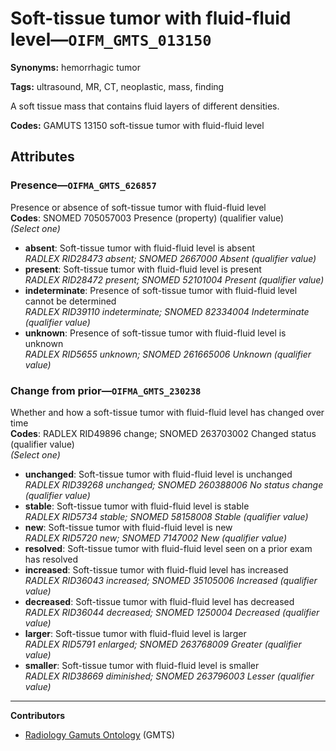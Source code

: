 # Soft-tissue tumor with fluid-fluid level—`OIFM_GMTS_013150`

**Synonyms:** hemorrhagic tumor

**Tags:** ultrasound, MR, CT, neoplastic, mass, finding

A soft tissue mass that contains fluid layers of different densities.

**Codes:** GAMUTS 13150 soft-tissue tumor with fluid-fluid level

## Attributes

### Presence—`OIFMA_GMTS_626857`

Presence or absence of soft-tissue tumor with fluid-fluid level  
**Codes**: SNOMED 705057003 Presence (property) (qualifier value)  
*(Select one)*

- **absent**: Soft-tissue tumor with fluid-fluid level is absent  
_RADLEX RID28473 absent; SNOMED 2667000 Absent (qualifier value)_
- **present**: Soft-tissue tumor with fluid-fluid level is present  
_RADLEX RID28472 present; SNOMED 52101004 Present (qualifier value)_
- **indeterminate**: Presence of soft-tissue tumor with fluid-fluid level cannot be determined  
_RADLEX RID39110 indeterminate; SNOMED 82334004 Indeterminate (qualifier value)_
- **unknown**: Presence of soft-tissue tumor with fluid-fluid level is unknown  
_RADLEX RID5655 unknown; SNOMED 261665006 Unknown (qualifier value)_

### Change from prior—`OIFMA_GMTS_230238`

Whether and how a soft-tissue tumor with fluid-fluid level has changed over time  
**Codes**: RADLEX RID49896 change; SNOMED 263703002 Changed status (qualifier value)  
*(Select one)*

- **unchanged**: Soft-tissue tumor with fluid-fluid level is unchanged  
_RADLEX RID39268 unchanged; SNOMED 260388006 No status change (qualifier value)_
- **stable**: Soft-tissue tumor with fluid-fluid level is stable  
_RADLEX RID5734 stable; SNOMED 58158008 Stable (qualifier value)_
- **new**: Soft-tissue tumor with fluid-fluid level is new  
_RADLEX RID5720 new; SNOMED 7147002 New (qualifier value)_
- **resolved**: Soft-tissue tumor with fluid-fluid level seen on a prior exam has resolved  
- **increased**: Soft-tissue tumor with fluid-fluid level has increased  
_RADLEX RID36043 increased; SNOMED 35105006 Increased (qualifier value)_
- **decreased**: Soft-tissue tumor with fluid-fluid level has decreased  
_RADLEX RID36044 decreased; SNOMED 1250004 Decreased (qualifier value)_
- **larger**: Soft-tissue tumor with fluid-fluid level is larger  
_RADLEX RID5791 enlarged; SNOMED 263768009 Greater (qualifier value)_
- **smaller**: Soft-tissue tumor with fluid-fluid level is smaller  
_RADLEX RID38669 diminished; SNOMED 263796003 Lesser (qualifier value)_

---

**Contributors**

- [Radiology Gamuts Ontology](https://gamuts.net/) (GMTS)